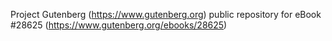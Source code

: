 Project Gutenberg (https://www.gutenberg.org) public repository for eBook #28625 (https://www.gutenberg.org/ebooks/28625)

